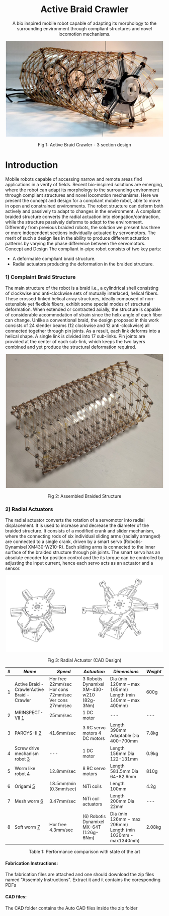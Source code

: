 <h1 align="center">Active Braid Crawler</h1>
<p align="center">
A bio inspired mobile robot capable of adapting its morphology to the surrounding environment through compliant structures and novel locomotion mechanisms. 
</p>
<p align="center">
    <img width="500" src="https://github.com/ActiveBraid/ActiveBraidCrawler/blob/main/Image/img1.jpg" alt="">
</p>
<p align="center">
Fig 1: Active Braid Crawler - 3 section design
</p>

# Introduction
Mobile robots capable of accessing narrow and remote areas find applications in a verity of fields. Recent bio-inspired solutions are emerging, where the robot can adapt its morphology to the surrounding environment through compliant structures and novel locomotion mechanisms. 
Here we present the concept and design for a compliant mobile robot, able to move in open and constrained environments. The robot structure can deform both actively and passively to adapt to changes in the environment. A compliant braided structure converts the radial actuation into elongation/contraction, while the structure passively deforms to adapt to the environment. Differently from previous braided robots, the solution we present has three or more independent sections individually actuated by servomotors. The merit of such a design lies in the ability to produce different actuation patterns by varying the phase difference between the servomotors.
Concept and Design
The compliant in-pipe robot consists of two key parts: 
* A deformable compliant braid structure. 
* Radial actuators producing the deformation in the braided structure.
<h3 align="left">1) Complaint Braid Structure</h3>
The main structure of the robot is a braid i.e., a cylindrical shell consisting of clockwise and anti-clockwise sets of mutually interlaced, helical fibers. These crossed-linked helical array structures, ideally composed of non-extensible yet flexible fibers, exhibit some special modes of structural deformation. When extended or contracted axially, the structure is capable of considerable accommodation of strain since the helix angle of each fiber can change. Unlike a conventional braid, the design proposed in this work consists of 24 slender beams (12 clockwise and 12 anti-clockwise) all connected together through pin joints. As a result, each link deforms into a helical shape. A single link is divided into 17 sub-links. Pin joints are provided at the center of each sub-link, which keeps the two layers combined and yet produce the structural deformation required.  
<p align="center">
    <img width="500" src="https://github.com/ActiveBraid/ActiveBraidCrawler/blob/main/Image/img2.jpg" alt="">
</p>
<p align="center">
Fig 2: Assembled Braided Structure
</p>
<h3 align="left">2)	Radial Actuators</h3>
The radial actuator converts the rotation of a servomotor into radial displacement. It is used to increase and decrease the diameter of the braided structure. It consists of a modified crank and slider mechanism, where the connecting rods of six individual sliding arms (radially arranged) are connected to a single crank, driven by a smart servo (Robotis-Dynamixel XM430-W210-R). Each sliding arms is connected to the inner surface of the braided structure through pin joints. The smart servo has an absolute encoder for position control and the its torque can be controlled by adjusting the input current, hence each servo acts as an actuator and a sensor.
<p align="center">
    <img width="500" src="https://github.com/ActiveBraid/ActiveBraidCrawler/blob/main/Image/img3.jpg" alt="">
</p>
<p align="center">
Fig 3: Radial Actuator (CAD Design)

| # | *Name* | *Speed* | *Actuation* | *Dimensions* | *Weight* |
|---|   ---  |   ---   |     ---     |      ---     |    ---   |
| 1 | Active Braid - CrawlerActive Braid - Crawler | Hor free 22mm/sec Hor cons 72mm/sec Ver cons 27mm/sec | 3 Robotis Dynamixel XM-430-w210 (82g-3Nm) | Dia (min 120mm – max 165mm) Length (min 140mm – max 400mm) |   600g   |
| 2 | MRINSPECT-VII [1](http://vigir.missouri.edu/~gdesouza/Research/Conference_CDs/IEEE_IROS_2013/media/files/1164.pdf) | 25mm/sec | 1 DC motor | --- | --- |
| 3 | PAROYS-II [2](https://www.semanticscholar.org/paper/Development-of-an-actively-adaptable-in-pipe-robot-Park-Kim/4060ee24c6ad8664d54e3ad67b80dd1e1509dd96) | 41.6mm/sec | 3 RC servo motors 4 DC motors | Length 390mm Adaptable Dia 400-700mm | 7.8kg |
| 4 | Screw drive mechanism robot [3](https://www.researchgate.net/publication/224223037_Mobility_of_an_in-pipe_robot_with_screw_drive_mechanism_inside_curved_pipes) | --- | 1 DC motor | Length 156mm Dia 122-131mm | 0.9kg |
| 5 | Worm like robot [4](https://www.spiedigitallibrary.org/proceedings/Download?fullDOI=10.1117%2F12.2044262) | 12.8mm/sec | 8 RC servo motors | Length 581.5mm Dia 64-82.6mm | 810g |
| 6 | Origami [5](https://ieeexplore.ieee.org/document/6266749) | 18.5mm/min (0.3mm/sec) | NiTi coils | Length 100mm | 4.2g |
| 7 | Mesh worm [6](https://dspace.mit.edu/bitstream/handle/1721.1/72510/Rus_Peristaltic%20locomotion.pdf?sequence=2&isAllowed=y) | 3.47mm/sec | NiTi coil actuators | Length 200mm Dia 22mm | --- |
| 8 | Soft worm [7](https://www.researchgate.net/publication/280623097_Worm-Like_Robotic_Locomotion_with_a_Compliant_Modular_Mesh) | Hor free 4.3mm/sec | (6) Robotis Dynamixel MX-64T (126g-6Nm) | Dia (min 126mm - max 206mm) Length (min 1030mm - max1340mm) | 2.08kg |
<p align="center">
Table 1: Performance comparison with state of the art
</p>

<h4 align="left">Fabrication Instructions:</h4>
The fabrication files are attached and one should download the zip files named "Assembly Instructions". Extract it and it contains the coresponding PDFs
<h4 align="left">CAD files:</h4>
The CAD folder contains the Auto CAD files inside the zip folder



